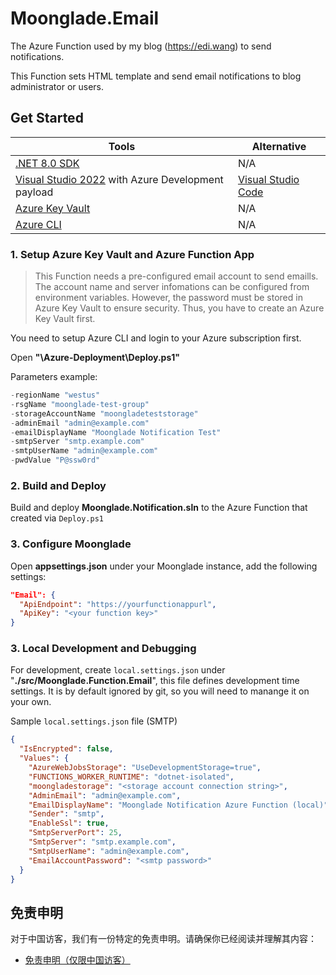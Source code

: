 # Moonglade.Email

The Azure Function used by my blog (https://edi.wang) to send notifications.

This Function sets HTML template and send email notifications to blog administrator or users.

## Get Started

Tools | Alternative
--- | ---
[.NET 8.0 SDK](http://dot.net) | N/A
[Visual Studio 2022](https://visualstudio.microsoft.com/) with Azure Development payload| [Visual Studio Code](https://code.visualstudio.com/)
[Azure Key Vault](https://azure.microsoft.com/en-us/services/key-vault/) | N/A
[Azure CLI](https://docs.microsoft.com/en-us/cli/azure/?view=azure-cli-latest) | N/A

### 1. Setup Azure Key Vault and Azure Function App

> This Function needs a pre-configured email account to send emaills. The account name and server infomations can be configured from environment variables. However, the password must be stored in Azure Key Vault to ensure security. Thus, you have to create an Azure Key Vault first.

You need to setup Azure CLI and login to your Azure subscription first. 

Open **"\Azure-Deployment\Deploy.ps1"**

Parameters example:

```powershell
-regionName "westus"
-rsgName "moonglade-test-group"
-storageAccountName "moongladeteststorage"
-adminEmail "admin@example.com"
-emailDisplayName "Moonglade Notification Test"
-smtpServer "smtp.example.com"
-smtpUserName "admin@example.com"
-pwdValue "P@ssw0rd"
```

### 2. Build and Deploy

Build and deploy **Moonglade.Notification.sln** to the Azure Function that created via ```Deploy.ps1```

### 3. Configure Moonglade

Open **appsettings.json** under your Moonglade instance, add the following settings:

```json
"Email": {
  "ApiEndpoint": "https://yourfunctionappurl",
  "ApiKey": "<your function key>"
}
```

### 3. Local Development and Debugging

For development, create ```local.settings.json``` under "**./src/Moonglade.Function.Email**", this file defines development time settings. It is by default ignored by git, so you will need to manange it on your own.

Sample ```local.settings.json``` file (SMTP)

```json
{
  "IsEncrypted": false,
  "Values": {
    "AzureWebJobsStorage": "UseDevelopmentStorage=true",
    "FUNCTIONS_WORKER_RUNTIME": "dotnet-isolated",
    "moongladestorage": "<storage account connection string>",
    "AdminEmail": "admin@example.com",
    "EmailDisplayName": "Moonglade Notification Azure Function (local)",
    "Sender": "smtp",
    "EnableSsl": true,
    "SmtpServerPort": 25,
    "SmtpServer": "smtp.example.com",
    "SmtpUserName": "admin@example.com",
    "EmailAccountPassword": "<smtp password>"
  }
}
```

## 免责申明

对于中国访客，我们有一份特定的免责申明。请确保你已经阅读并理解其内容：

- [免责申明（仅限中国访客）](./DISCLAIMER_CN.md)
